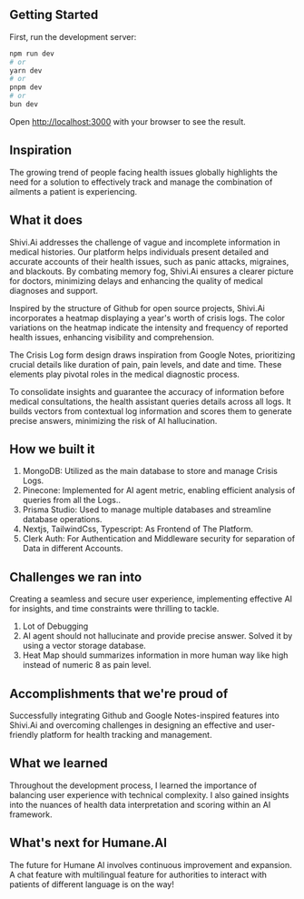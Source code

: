 ## Getting Started

First, run the development server:

```bash
npm run dev
# or
yarn dev
# or
pnpm dev
# or
bun dev
```

Open [http://localhost:3000](http://localhost:3000) with your browser to see the result.

## Inspiration
The growing trend of people facing health issues globally highlights the need for a solution to effectively track and manage the combination of ailments a patient is experiencing.

## What it does
Shivi.Ai addresses the challenge of vague and incomplete information in medical histories. Our platform helps individuals present detailed and accurate accounts of their health issues, such as panic attacks, migraines, and blackouts. By combating memory fog, Shivi.Ai ensures a clearer picture for doctors, minimizing delays and enhancing the quality of medical diagnoses and support.

Inspired by the structure of Github for open source projects, Shivi.Ai incorporates a heatmap displaying a year's worth of crisis logs. The color variations on the heatmap indicate the intensity and frequency of reported health issues, enhancing visibility and comprehension.

The Crisis Log form design draws inspiration from Google Notes, prioritizing crucial details like duration of pain, pain levels, and date and time. These elements play pivotal roles in the medical diagnostic process.

To consolidate insights and guarantee the accuracy of information before medical consultations, the health assistant queries details across all logs. It builds vectors from contextual log information and scores them to generate precise answers, minimizing the risk of AI hallucination.

## How we built it
1. MongoDB: Utilized as the main database to store and manage Crisis Logs.
2. Pinecone: Implemented for AI agent metric, enabling efficient analysis of queries from all the Logs..
3. Prisma Studio: Used to manage multiple databases and streamline database operations.
4. Nextjs, TailwindCss, Typescript: As Frontend of The Platform.
5. Clerk Auth: For Authentication and Middleware security for separation of Data in different Accounts.

## Challenges we ran into
Creating a seamless and secure user experience, implementing effective AI for insights, and time constraints were thrilling to tackle.

1. Lot of Debugging 
2. AI agent should not hallucinate and provide precise answer. Solved it by using a vector storage database.
3. Heat Map should summarizes information in more human way like high instead of numeric 8 as pain level.

## Accomplishments that we're proud of
Successfully integrating Github and Google Notes-inspired features into Shivi.Ai and overcoming challenges in designing an effective and user-friendly platform for health tracking and management.

## What we learned
Throughout the development process, I learned the importance of balancing user experience with technical complexity. I also gained insights into the nuances of health data interpretation and scoring within an AI framework.

## What's next for Humane.AI
The future for Humane AI involves continuous improvement and expansion. A chat feature with multilingual feature for authorities to interact with patients of different language is on the way!
